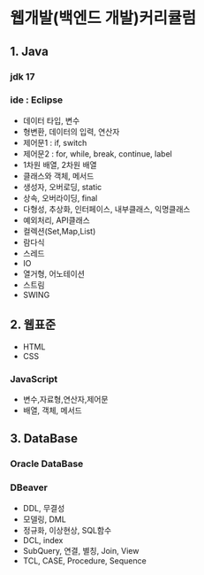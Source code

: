 # 웹개발(백엔드 개발)커리큘럼

## 1. Java
### jdk 17
### ide : Eclipse
- 데이터 타입, 변수
- 형변환, 데이터의 입력, 연산자
- 제어문1 : if, switch
- 제어문2 : for, while, break, continue, label
- 1차원 배열, 2차원 배열
- 클래스와 객체, 메서드
- 생성자, 오버로딩, static
- 상속, 오버라이딩, final
- 다형성, 추상화, 인터페이스, 내부클래스, 익명클래스
- 예외처리, API클래스
- 컬렉션(Set,Map,List)
- 람다식
- 스레드
- IO
- 열거형, 어노테이션
- 스트림
- SWING

## 2. 웹표준
- HTML
- CSS
### JavaScript
- 변수,자료형,연산자,제어문
- 배열, 객체, 메서드

## 3. DataBase
### Oracle DataBase
### DBeaver
- DDL, 무결성
- 모델링, DML
- 정규화, 이상현상, SQL함수
- DCL, index
- SubQuery, 연결, 별칭, Join, View
- TCL, CASE, Procedure, Sequence

